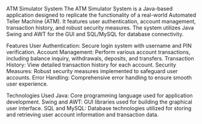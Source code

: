 ATM Simulator System
The ATM Simulator System is a Java-based application designed to replicate the functionality of a real-world Automated Teller Machine (ATM). 
It features user authentication, account management, transaction history, and robust security measures. The system utilizes Java Swing and AWT for the GUI and SQL/MySQL for database connectivity.

Features
User Authentication: Secure login system with username and PIN verification.
Account Management: Perform various account transactions, including balance inquiry, withdrawals, deposits, and transfers.
Transaction History: View detailed transaction history for each account.
Security Measures: Robust security measures implemented to safeguard user accounts.
Error Handling: Comprehensive error handling to ensure smooth user experience.

Technologies Used
Java: Core programming language used for application development.
Swing and AWT: GUI libraries used for building the graphical user interface.
SQL and MySQL: Database technologies utilized for storing and retrieving user account information and transaction data.
